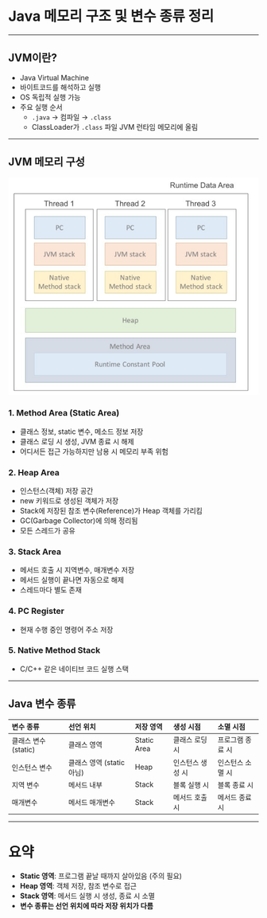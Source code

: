 
# Java 메모리 구조 및 변수 종류 정리

---

## JVM이란?

- Java Virtual Machine
- 바이트코드를 해석하고 실행
- OS 독립적 실행 가능
- 주요 실행 순서
  - `.java` → 컴파일 → `.class`
  - ClassLoader가 `.class` 파일 JVM 런타임 메모리에 올림

---

## JVM 메모리 구성
![](images/java_memory_structure.png)
### 1. Method Area (Static Area)

- 클래스 정보, static 변수, 메소드 정보 저장
- 클래스 로딩 시 생성, JVM 종료 시 해제
- 어디서든 접근 가능하지만 남용 시 메모리 부족 위험

### 2. Heap Area

- 인스턴스(객체) 저장 공간
- new 키워드로 생성된 객체가 저장
- Stack에 저장된 참조 변수(Reference)가 Heap 객체를 가리킴
- GC(Garbage Collector)에 의해 정리됨
- 모든 스레드가 공유

### 3. Stack Area

- 메서드 호출 시 지역변수, 매개변수 저장
- 메서드 실행이 끝나면 자동으로 해제
- 스레드마다 별도 존재

### 4. PC Register

- 현재 수행 중인 명령어 주소 저장

### 5. Native Method Stack

- C/C++ 같은 네이티브 코드 실행 스택

---

## Java 변수 종류

| 변수 종류 | 선언 위치 | 저장 영역 | 생성 시점 | 소멸 시점 |
|:----------|:-----------|:----------|:---------|:---------|
| 클래스 변수 (static) | 클래스 영역 | Static Area | 클래스 로딩 시 | 프로그램 종료 시 |
| 인스턴스 변수 | 클래스 영역 (static 아님) | Heap | 인스턴스 생성 시 | 인스턴스 소멸 시 |
| 지역 변수 | 메서드 내부 | Stack | 블록 실행 시 | 블록 종료 시 |
| 매개변수 | 메서드 매개변수 | Stack | 메서드 호출 시 | 메서드 종료 시 |

---

# 요약

- **Static 영역**: 프로그램 끝날 때까지 살아있음 (주의 필요)
- **Heap 영역**: 객체 저장, 참조 변수로 접근
- **Stack 영역**: 메서드 실행 시 생성, 종료 시 소멸
- **변수 종류는 선언 위치에 따라 저장 위치가 다름**
